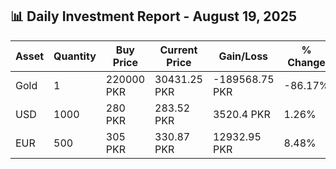 ## 📊 Daily Investment Report - August 19, 2025

| Asset | Quantity | Buy Price | Current Price | Gain/Loss | % Change |
|-------|----------|-----------|----------------|------------|----------|
| Gold | 1 | 220000 PKR | 30431.25 PKR | -189568.75 PKR | -86.17% |
| USD | 1000 | 280 PKR | 283.52 PKR | 3520.4 PKR | 1.26% |
| EUR | 500 | 305 PKR | 330.87 PKR | 12932.95 PKR | 8.48% |
